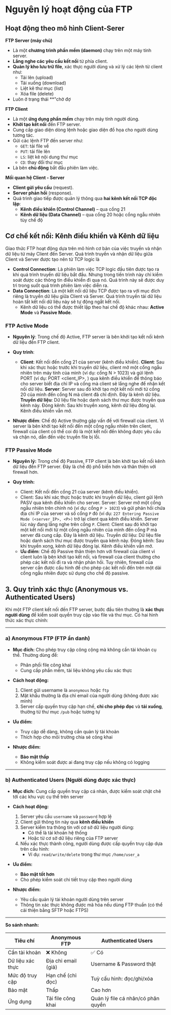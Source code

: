 # Nguyên lý hoạt động của FTP
## Hoạt động theo mô hình Client-Serer
 **FTP Server (máy chủ)**

- Là một **chương trình phần mềm (daemon)** chạy trên một máy tính server.
- **Lắng nghe các yêu cầu kết nối** từ phía client.
- **Quản lý kho lưu trữ file**, xác thực người dùng và xử lý các lệnh từ client như:
  - Tải lên (upload)
  - Tải xuống (download)
  - Liệt kê thư mục (list)
  - Xóa file (delete)
- Luôn ở trạng thái **"chờ đợ

 **FTP Client** 

- Là một **ứng dụng phần mềm** chạy trên máy tính người dùng.
- **Khởi tạo kết nối** đến FTP server.
- Cung cấp giao diện dòng lệnh hoặc giao diện đồ họa cho người dùng tương tác.
- Gửi các lệnh FTP đến server như:
  - `GET`: tải file về
  - `PUT`: tải file lên
  - `LS`: liệt kê nội dung thư mục
  - `CD`: thay đổi thư mục
- Là bên **chủ động** bắt đầu phiên làm việc.


 **Mối quan hệ Client - Server**
- **Client gửi yêu cầu** (request).
- **Server phản hồi** (response).
- Quá trình giao tiếp được quản lý thông qua **hai kênh kết nối TCP độc lập**:
  - **Kênh điều khiển (Control Channel)** – qua cổng 21
  - **Kênh dữ liệu (Data Channel)** – qua cổng 20 hoặc cổng ngẫu nhiên tùy chế độ


##  Cơ chế kết nối: Kênh điều khiển và Kênh dữ liệu

Giao thức FTP hoạt động dựa trên mô hình cơ bản của việc truyền và nhận dữ liệu từ máy Client đến Server. Quá trình truyền và nhận dữ liệu giữa Client và Server được tạo nên từ TCP logic là 
- **Control Connection**: Là phiên làm việc TCP logic đầu tiên được tạo ra khi quá trình truyền dữ liệu bắt đầu. Nhưng trong tiến trình này chỉ kiểm soát được các thông tin điều khiển đi qua nó. Quá trình này sẽ được duy trì trong suốt quá trình phiên làm việc diễn ra.
- **Data Connection**: Là một kết nối dữ liệu TCP được tạo ra với mục đích riêng là truyền dữ liệu giữa Client và Server. Quá trình truyền tải dữ liệu hoàn tất kết nối dữ liệu này sẽ tự động ngắt kết nối.
    -  Kênh dữ liệu có thể được thiết lập theo hai chế độ khác nhau: **Active Mode** và **Passive Mode**.

### FTP Active Mode
- **Nguyên lý**: Trong chế độ Active, FTP server là bên khởi tạo kết nối kênh dữ liệu đến FTP client.

- **Quy trình**: 
    - **Client**: Kết nối đến cổng 21 của server (kênh điều khiển).
    **Client**: Sau khi xác thực hoặc trước khi truyền dữ liệu, client mở một cổng ngẫu nhiên trên máy tính của mình (ví dụ: cổng N > 1023) và gửi lệnh PORT (ví dụ: PORT <client_IP>, <N>) qua kênh điều khiển để thông báo cho server biết địa chỉ IP và cổng mà client sẽ lắng nghe để nhận kết nối dữ liệu.
    **Server**: Server sau đó khởi tạo một kết nối mới từ cổng 20 của mình đến cổng N mà client đã chỉ định. Đây là kênh dữ liệu.
    **Truyền dữ liệu**: Dữ liệu file hoặc danh sách thư mục được truyền qua kênh này.
Đóng kênh: Sau khi truyền xong, kênh dữ liệu đóng lại. Kênh điều khiển vẫn mở. 
    
- **Nhược điểm**: Chế độ Active thường gặp vấn đề với firewall của client. Vì server là bên khởi tạo kết nối đến một cổng ngẫu nhiên trên client, firewall của client có thể coi đó là một kết nối đến không được yêu cầu và chặn nó, dẫn đến việc truyền file bị lỗi.

    
### FTP Passive Mode
- **Nguyên lý:** Trong chế độ Passive, FTP client là bên khởi tạo kết nối kênh dữ liệu đến FTP server. Đây là chế độ phổ biến hơn và thân thiện với firewall hơn.

- **Quy trình:**

    - Client: Kết nối đến cổng 21 của server (kênh điều khiển).
    - Client: Sau khi xác thực hoặc trước khi truyền dữ liệu, client gửi lệnh PASV qua kênh điều khiển cho server.
    Server: Server mở một cổng ngẫu nhiên trên chính nó (ví dụ: cổng `P > 1023`) và gửi phản hồi chứa địa chỉ IP của server và số cổng `P` đó (ví dụ: `227 Entering Passive Mode (<server_IP>, <P>)` trở lại client qua kênh điều khiển. Server lúc này đang lắng nghe trên cổng `P`.
Client: Client sau đó khởi tạo một kết nối mới từ một cổng ngẫu nhiên của mình đến cổng P mà server đã cung cấp. Đây là kênh dữ liệu.
Truyền dữ liệu: Dữ liệu file hoặc danh sách thư mục được truyền qua kênh này.
Đóng kênh: Sau khi truyền xong, kênh dữ liệu đóng lại. Kênh điều khiển vẫn mở.
    - **Ưu điểm**: Chế độ Passive thân thiện hơn với firewall của client vì client luôn là bên khởi tạo kết nối, và firewall của client thường cho phép các kết nối đi ra và nhận phản hồi. Tuy nhiên, firewall của server cần được cấu hình để cho phép các kết nối đến trên một dải cổng ngẫu nhiên được sử dụng cho chế độ passive.
    
##  3. Quy trình xác thực (Anonymous vs. Authenticated Users)

Khi một FTP client kết nối đến FTP server, bước đầu tiên thường là **xác thực người dùng** để kiểm soát quyền truy cập vào file và thư mục. Có hai hình thức xác thực chính:

---

###  a) Anonymous FTP (FTP ẩn danh)

- **Mục đích:** Cho phép truy cập công cộng mà không cần tài khoản cụ thể. Thường dùng để:
  - Phân phối file công khai
  - Cung cấp phần mềm, tài liệu không yêu cầu xác thực

- **Cách hoạt động:**
  1. Client gửi username là `anonymous` hoặc `ftp`
  2. Mật khẩu thường là địa chỉ email của người dùng (không được xác minh)
  3. Server cấp quyền truy cập hạn chế, **chỉ cho phép đọc** và **tải xuống**, thường từ thư mục `/pub` hoặc tương tự

- **Ưu điểm:**
  - Truy cập dễ dàng, không cần quản lý tài khoản
  - Thích hợp cho môi trường chia sẻ công khai

- **Nhược điểm:**
  - **Bảo mật thấp**
  - Không kiểm soát được ai đang truy cập nếu không có logging

---

### b) Authenticated Users (Người dùng được xác thực)

- **Mục đích:** Cung cấp quyền truy cập cá nhân, được kiểm soát chặt chẽ tới các khu vực cụ thể trên server

- **Cách hoạt động:**
  1. Server yêu cầu `username` và `password` hợp lệ
  2. Client gửi thông tin này qua **kênh điều khiển**
  3. Server kiểm tra thông tin với cơ sở dữ liệu người dùng:
     - Có thể là tài khoản hệ thống
     - Hoặc từ cơ sở dữ liệu riêng của FTP server
  4. Nếu xác thực thành công, người dùng được cấp quyền truy cập dựa trên cấu hình:
     - Ví dụ: `read/write/delete` trong thư mục `/home/user_a`

- **Ưu điểm:**
  - **Bảo mật tốt hơn**
  - Cho phép kiểm soát chi tiết truy cập theo người dùng

- **Nhược điểm:**
  - Yêu cầu quản lý tài khoản người dùng trên server
  - Thông tin xác thực không được mã hóa nếu dùng FTP thuần (có thể cải thiện bằng SFTP hoặc FTPS)

---

 **So sánh nhanh:**

| Tiêu chí          | Anonymous FTP               | Authenticated Users           |
|------------------|-----------------------------|-------------------------------|
| Cần tài khoản     | ❌ Không                    | ✅ Có                         |
| Dữ liệu xác thực  | Địa chỉ email (giả)        | Username & Password thật      |
| Mức độ truy cập   | Hạn chế (chỉ đọc)           | Tuỳ cấu hình: đọc/ghi/xóa     |
| Bảo mật           | Thấp                        | Cao hơn                       |
| Ứng dụng          | Tải file công khai          | Quản lý file cá nhân/có phân quyền |
